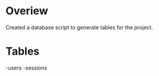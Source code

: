 # Overiew

Created a database script to generate tables for the project.

# Tables
-users
-sessions

